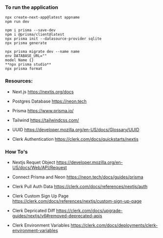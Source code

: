 ### To run the application
```
npx create-next-app@latest appname
npm run dev
```

```
npm i prisma --save-dev
npm i @prisma/client@latest
npx prisma init --datasource-provider sqlite
npx prisma generate
```

```
npx prisma migrate dev --name name 
env DATABASE_URL=""
model Name {}
**npx prisma studio**
npx prisma format
```

### Resources:
- Next.js
https://nextjs.org/docs

- Postgres Database
https://neon.tech

- Prisma
https://www.prisma.io/

- Tailwind
https://tailwindcss.com/

- UUID
https://developer.mozilla.org/en-US/docs/Glossary/UUID

- Clerk Authentication
https://clerk.com/docs/quickstarts/nextjs


### How To's
- Nextjs Requet Object
https://developer.mozilla.org/en-US/docs/Web/API/Request

- Connect Prisma and Neon
https://neon.tech/docs/guides/prisma

- Clerk Pull Auth Data
https://clerk.com/docs/references/nextjs/auth

- Clerk Custom Sign Up Page
https://clerk.com/docs/references/nextjs/custom-sign-up-page

- Clerk Depricated Diff
https://clerk.com/docs/upgrade-guides/nextjs/v6#removed-deprecated-apis

- Clerk Environment Variables
https://clerk.com/docs/deployments/clerk-environment-variables

